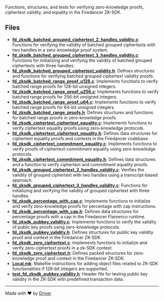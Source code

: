 <!--------------------------------------------------------------------------------->
<!-- IMPORTANT: This file is auto-generated by Driver (https://driver.ai). -------->
<!-- Manual edits may be overwritten on future commits. --------------------------->
<!--------------------------------------------------------------------------------->

Functions, structures, and tests for verifying zero-knowledge proofs, ciphertext validity, and equality in the Firedancer ZK-SDK.


## Files
- **[fd_zksdk_batched_grouped_ciphertext_2_handles_validity.c](fd_zksdk_batched_grouped_ciphertext_2_handles_validity.c.md)**: Functions for verifying the validity of batched grouped ciphertexts with two handles in a zero-knowledge proof system.
- **[fd_zksdk_batched_grouped_ciphertext_3_handles_validity.c](fd_zksdk_batched_grouped_ciphertext_3_handles_validity.c.md)**: Functions for initializing and verifying the validity of batched grouped ciphertexts with three handles.
- **[fd_zksdk_batched_grouped_ciphertext_validity.h](fd_zksdk_batched_grouped_ciphertext_validity.h.md)**: Defines structures and functions for verifying batched grouped ciphertext validity proofs.
- **[fd_zksdk_batched_range_proof_u128.c](fd_zksdk_batched_range_proof_u128.c.md)**: Implements functions to verify batched range proofs for 128-bit unsigned integers.
- **[fd_zksdk_batched_range_proof_u256.c](fd_zksdk_batched_range_proof_u256.c.md)**: Implements functions to verify batched range proofs for 256-bit unsigned integers.
- **[fd_zksdk_batched_range_proof_u64.c](fd_zksdk_batched_range_proof_u64.c.md)**: Implements functions to verify batched range proofs for 64-bit unsigned integers.
- **[fd_zksdk_batched_range_proofs.h](fd_zksdk_batched_range_proofs.h.md)**: Defines structures and functions for batched range proofs in zero-knowledge proofs.
- **[fd_zksdk_ciphertext_ciphertext_equality.c](fd_zksdk_ciphertext_ciphertext_equality.c.md)**: Implements functions to verify ciphertext equality proofs using zero-knowledge protocols.
- **[fd_zksdk_ciphertext_ciphertext_equality.h](fd_zksdk_ciphertext_ciphertext_equality.h.md)**: Defines data structures for ciphertext equality proofs and contexts in the Firedancer codebase.
- **[fd_zksdk_ciphertext_commitment_equality.c](fd_zksdk_ciphertext_commitment_equality.c.md)**: Implements functions to verify proofs of ciphertext-commitment equality using zero-knowledge protocols.
- **[fd_zksdk_ciphertext_commitment_equality.h](fd_zksdk_ciphertext_commitment_equality.h.md)**: Defines data structures and a function to verify ciphertext and commitment equality proofs.
- **[fd_zksdk_grouped_ciphertext_2_handles_validity.c](fd_zksdk_grouped_ciphertext_2_handles_validity.c.md)**: Verifies the validity of grouped ciphertext with two handles using a transcript-based approach.
- **[fd_zksdk_grouped_ciphertext_3_handles_validity.c](fd_zksdk_grouped_ciphertext_3_handles_validity.c.md)**: Functions for initializing and verifying the validity of grouped ciphertext with three handles.
- **[fd_zksdk_percentage_with_cap.c](fd_zksdk_percentage_with_cap.c.md)**: Implements functions to initialize and verify zero-knowledge proofs for percentage with cap instructions.
- **[fd_zksdk_percentage_with_cap.h](fd_zksdk_percentage_with_cap.h.md)**: Defines data structures for percentage proofs with a cap in the Firedancer Flamenco runtime.
- **[fd_zksdk_pubkey_validity.c](fd_zksdk_pubkey_validity.c.md)**: Implements functions to verify the validity of public key proofs using zero-knowledge protocols.
- **[fd_zksdk_pubkey_validity.h](fd_zksdk_pubkey_validity.h.md)**: Defines structures for public key validity proof and context in the Firedancer ZK-SDK.
- **[fd_zksdk_zero_ciphertext.c](fd_zksdk_zero_ciphertext.c.md)**: Implements functions to initialize and verify zero-ciphertext proofs in a zk-SDK context.
- **[fd_zksdk_zero_ciphertext.h](fd_zksdk_zero_ciphertext.h.md)**: Defines packed structures for zero-knowledge proof and context in the Firedancer ZK-SDK.
- **[Local.mk](Local.mk.md)**: Makefile instructions for adding object files related to ZK-SDK functionalities if 128-bit integers are supported.
- **[test_fd_zksdk_pubkey_validity.h](test_fd_zksdk_pubkey_validity.h.md)**: Header file for testing public key validity in the ZK-SDK with predefined transaction data.

---
Made with ❤️ by [Driver](https://www.driver.ai/)